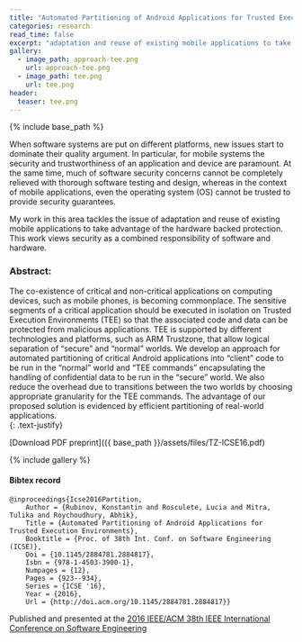 ```yaml
---
title: "Automated Partitioning of Android Applications for Trusted Execution Environments"
categories: research
read_time: false
excerpt: "adaptation and reuse of existing mobile applications to take advantage of the hardware backed protection" 
gallery:
  - image_path: approach-tee.png
    url: approach-tee.png
  - image_path: tee.png
    url: tee.png
header:
  teaser: tee.png
---
```


{% include base_path %}

When software systems are put on different platforms, new issues start to
dominate their quality argument. In particular, for mobile systems the security
and trustworthiness of an application and device are paramount.
At the same time, much of software security concerns cannot be completely
relieved with thorough software testing and design, whereas in the context of
mobile applications, even the operating system (OS) cannot be trusted to
provide security guarantees.

My work in this area tackles the issue of adaptation and reuse of existing mobile
applications to take advantage of the hardware backed protection. This work
views security as a combined responsibility of software and hardware.

### Abstract:

The co-existence of critical and non-critical applications on computing devices, such as mobile phones, is becoming commonplace. The sensitive segments of a critical application should be executed in isolation on Trusted Execution Environments (TEE) so that the associated code and data can be protected from malicious applications. TEE is supported by different technologies and platforms, such as ARM Trustzone, that allow logical separation of “secure” and “normal” worlds.
We develop an approach for automated partitioning of critical Android applications into “client” code to be run in the “normal” world and “TEE commands” encapsulating the handling of confidential data to be run in the “secure” world. We also reduce the overhead due to transitions between the two worlds by choosing appropriate granularity for the TEE commands. The advantage of our proposed solution is evidenced by efficient partitioning of real-world applications.  
{: .text-justify}

[Download PDF preprint]({{ base_path }}/assets/files/TZ-ICSE16.pdf)

{% include gallery  %}

#### Bibtex record

``` 
@inproceedings{Icse2016Partition,
	Author = {Rubinov, Konstantin and Rosculete, Lucia and Mitra, Tulika and Roychoudhury, Abhik},
	Title = {Automated Partitioning of Android Applications for Trusted Execution Environments},
	Booktitle = {Proc. of 38th Int. Conf. on Software Engineering (ICSE)},
	Doi = {10.1145/2884781.2884817},
	Isbn = {978-1-4503-3900-1},
	Numpages = {12},
	Pages = {923--934},
	Series = {ICSE '16},
	Year = {2016},
	Url = {http://doi.acm.org/10.1145/2884781.2884817}}
```

Published and presented at the [2016 IEEE/ACM 38th IEEE International Conference on Software Engineering](http://2016.icse.cs.txstate.edu/)
